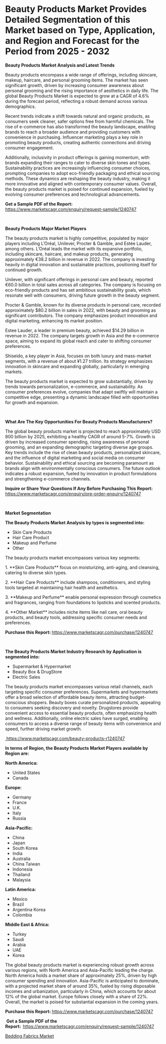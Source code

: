<p><h1>Beauty Products Market Provides Detailed Segmentation of this Market based on Type, Application, and Region and Forecast for the Period from 2025 - 2032</h1></p><p><strong>Beauty Products Market Analysis and Latest Trends</strong></p>
<p><p>Beauty products encompass a wide range of offerings, including skincare, makeup, haircare, and personal grooming items. The market has seen significant growth, driven by increasing consumer awareness about personal grooming and the rising importance of aesthetics in daily life. The global Beauty Products Market is expected to grow at a CAGR of 4.6% during the forecast period, reflecting a robust demand across various demographics.</p><p>Recent trends indicate a shift towards natural and organic products, as consumers seek cleaner, safer options free from harmful chemicals. The rise of e-commerce has also transformed the beauty landscape, enabling brands to reach a broader audience and providing customers with convenience in purchasing. Influencer marketing plays a key role in promoting beauty products, creating authentic connections and driving consumer engagement. </p><p>Additionally, inclusivity in product offerings is gaining momentum, with brands expanding their ranges to cater to diverse skin tones and types. Sustainability practices are increasingly influencing consumer choices, prompting companies to adopt eco-friendly packaging and ethical sourcing methods. These dynamics are reshaping the beauty industry, making it more innovative and aligned with contemporary consumer values. Overall, the beauty products market is poised for continued expansion, fueled by evolving consumer preferences and technological advancements.</p></p>
<p><strong>Get a Sample PDF of the Report:&nbsp;</strong> <a href="https://www.marketscagr.com/enquiry/request-sample/1240747?utm_campaign=1920&utm_medium=2&utm_source=Github&utm_content=ia&utm_term=15022025&utm_id=beauty-products">https://www.marketscagr.com/enquiry/request-sample/1240747</a></p>
<p>&nbsp;</p>
<p><strong>Beauty Products Major Market Players</strong></p>
<p><p>The beauty products market is highly competitive, populated by major players including L’Oréal, Unilever, Procter & Gamble, and Estée Lauder, among others. L’Oréal leads the market with its expansive portfolio, including skincare, haircare, and makeup products, generating approximately €38.2 billion in revenue in 2022. The company is investing heavily in digital innovation and sustainable practices, positioning itself for continued growth.</p><p>Unilever, with significant offerings in personal care and beauty, reported €60.0 billion in total sales across all categories. The company is focusing on eco-friendly products and has set ambitious sustainability goals, which resonate well with consumers, driving future growth in the beauty segment.</p><p>Procter & Gamble, known for its diverse products in personal care, recorded approximately $80.2 billion in sales in 2022, with beauty and grooming as significant contributors. The company emphasizes product innovation and digital marketing, enhancing its market position.</p><p>Estee Lauder, a leader in premium beauty, achieved $14.29 billion in revenue in 2022. The company targets growth in Asia and the e-commerce space, aiming to expand its global reach and cater to shifting consumer preferences.</p><p>Shiseido, a key player in Asia, focuses on both luxury and mass-market segments, with a revenue of about ¥1.27 trillion. Its strategy emphasizes innovation in skincare and expanding globally, particularly in emerging markets.</p><p>The beauty products market is expected to grow substantially, driven by trends towards personalization, e-commerce, and sustainability. As consumer preferences evolve, companies that adapt swiftly will maintain a competitive edge, presenting a dynamic landscape filled with opportunities for growth and expansion.</p></p>
<p>&nbsp;</p>
<p><strong>What Are The Key Opportunities For Beauty Products Manufacturers?</strong></p>
<p><p>The global beauty products market is projected to reach approximately USD 800 billion by 2025, exhibiting a healthy CAGR of around 5-7%. Growth is driven by increased consumer spending, rising awareness of personal grooming, and an expanding demographic targeting diverse age groups. Key trends include the rise of clean beauty products, personalized skincare, and the influence of digital marketing and social media on consumer behavior. Sustainability and ethical sourcing are becoming paramount as brands align with environmentally conscious consumers. The future outlook indicates a robust expansion, fueled by innovation in product formulations and strengthening e-commerce channels.</p></p>
<p><strong>Inquire or Share Your Questions If Any Before Purchasing This Report:</strong> <a href="https://www.marketscagr.com/enquiry/pre-order-enquiry/1240747?utm_campaign=1920&utm_medium=2&utm_source=Github&utm_content=ia&utm_term=15022025&utm_id=beauty-products">https://www.marketscagr.com/enquiry/pre-order-enquiry/1240747</a></p>
<p>&nbsp;</p>
<p><strong>Market Segmentation</strong></p>
<p><strong>The Beauty Products Market Analysis by types is segmented into:</strong></p>
<p><ul><li>Skin Care Products</li><li>Hair Care Product</li><li>Makeup and Perfume</li><li>Other</li></ul></p>
<p><p>The beauty products market encompasses various key segments: </p><p>1. **Skin Care Products** focus on moisturizing, anti-aging, and cleansing, catering to diverse skin types.</p><p>2. **Hair Care Products** include shampoos, conditioners, and styling tools targeted at maintaining hair health and aesthetics.</p><p>3. **Makeup and Perfume** enable personal expression through cosmetics and fragrances, ranging from foundations to lipsticks and scented products.</p><p>4. **Other Market** includes niche items like nail care, oral beauty products, and beauty tools, addressing specific consumer needs and preferences.</p></p>
<p><strong>Purchase this Report:&nbsp;</strong><a href="https://www.marketscagr.com/purchase/1240747?utm_campaign=1920&utm_medium=2&utm_source=Github&utm_content=ia&utm_term=15022025&utm_id=beauty-products">https://www.marketscagr.com/purchase/1240747</a></p>
<p>&nbsp;</p>
<p><strong>The Beauty Products Market Industry Research by Application is segmented into:</strong></p>
<p><ul><li>Supermarket & Hypermarket</li><li>Beauty Box & DrugStore</li><li>Electric Sales</li></ul></p>
<p><p>The beauty products market encompasses various retail channels, each targeting specific consumer preferences. Supermarkets and hypermarkets offer a broad selection of affordable beauty items, attracting budget-conscious shoppers. Beauty boxes curate personalized products, appealing to consumers seeking discovery and novelty. Drugstores provide convenient access to essential beauty products, often emphasizing health and wellness. Additionally, online electric sales have surged, enabling consumers to access a diverse range of beauty items with convenience and speed, further driving market growth.</p></p>
<p><a href="https://www.marketscagr.com/beauty-products-r1240747?utm_campaign=1920&utm_medium=2&utm_source=Github&utm_content=ia&utm_term=15022025&utm_id=beauty-products">&nbsp;https://www.marketscagr.com/beauty-products-r1240747</a></p>
<p><strong>In terms of Region, the Beauty Products Market Players available by Region are:</strong></p>
<p>
    <p> <strong> North America: </strong>
        <ul>
            <li>United States</li>
            <li>Canada</li>
        </ul>
        </p> 
    <p> <strong> Europe: </strong>
        <ul>
            <li>Germany</li>
            <li>France</li>
            <li>U.K.</li>
            <li>Italy</li>
            <li>Russia</li>
        </ul>
        </p> 
    <p> <strong> Asia-Pacific: </strong>
        <ul>
            <li>China</li>
            <li>Japan</li>
            <li>South Korea</li>
            <li>India</li>
            <li>Australia</li>
            <li>China Taiwan</li>
            <li>Indonesia</li>
            <li>Thailand</li>
            <li>Malaysia</li>
        </ul>
        </p> 
    <p> <strong> Latin America: </strong>
        <ul>
            <li>Mexico</li>
            <li>Brazil</li>
            <li>Argentina Korea</li>
            <li>Colombia</li>
        </ul>
        </p> 
    <p> <strong> Middle East & Africa: </strong>
        <ul>
            <li>Turkey</li>
            <li>Saudi</li>
            <li>Arabia</li>
            <li>UAE</li>
            <li>Korea</li>
        </ul>
    </p>
    </p>
<p><p>The global beauty products market is experiencing robust growth across various regions, with North America and Asia-Pacific leading the charge. North America holds a market share of approximately 25%, driven by high consumer spending and innovation. Asia-Pacific is anticipated to dominate, with a projected market share of around 35%, fueled by rising disposable incomes and urbanization, particularly in China, which accounts for about 12% of the global market. Europe follows closely with a share of 22%. Overall, the market is poised for substantial expansion in the coming years.</p></p>
<p><strong>Purchase this Report: </strong><a href="https://www.marketscagr.com/purchase/1240747?utm_campaign=1920&utm_medium=2&utm_source=Github&utm_content=ia&utm_term=15022025&utm_id=beauty-products">https://www.marketscagr.com/purchase/1240747</a></p>
<p>&nbsp;<strong>Get a Sample PDF of the Report:&nbsp;&nbsp;</strong><a href="https://www.marketscagr.com/enquiry/request-sample/1240747?utm_campaign=1920&utm_medium=2&utm_source=Github&utm_content=ia&utm_term=15022025&utm_id=beauty-products">https://www.marketscagr.com/enquiry/request-sample/1240747</a></p>
<p><strong></strong></p>
<p><p><a href="https://github.com/JakirUddin511/Market-Research-Report-List-1/blob/main/bedding-fabrics-market.md?utm_campaign=1920&utm_medium=2&utm_source=Github&utm_content=ia&utm_term=15022025&utm_id=beauty-products">Bedding Fabrics Market</a></p></p>